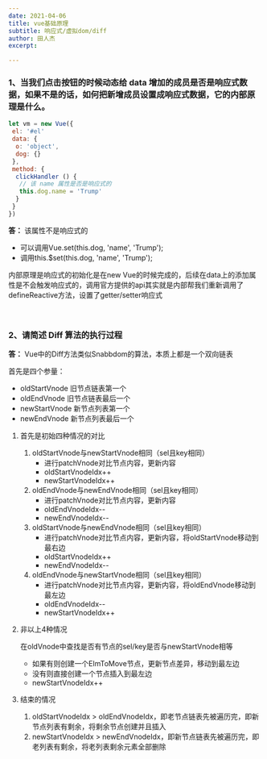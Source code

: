 ```yaml
---
date: 2021-04-06
title: vue基础原理
subtitle: 响应式/虚拟dom/diff
author: 田人杰
excerpt:

---
```



### 1、当我们点击按钮的时候动态给 data 增加的成员是否是响应式数据，如果不是的话，如何把新增成员设置成响应式数据，它的内部原理是什么。

```js
let vm = new Vue({
 el: '#el'
 data: {
  o: 'object',
  dog: {}
 },
 method: {
  clickHandler () {
   // 该 name 属性是否是响应式的
   this.dog.name = 'Trump'
  }
 }
})
```
**答：**
该属性不是响应式的
- 可以调用Vue.set(this.dog, 'name', 'Trump');
- 调用this.$set(this.dog, 'name', 'Trump');

内部原理是响应式的初始化是在new Vue的时候完成的，后续在data上的添加属性是不会触发响应式的，调用官方提供的api其实就是内部帮我们重新调用了defineReactive方法，设置了getter/setter响应式

 　


### 2、请简述 Diff 算法的执行过程
**答：**
Vue中的Diff方法类似Snabbdom的算法，本质上都是一个双向链表

首先是四个参量：
- oldStartVnode 旧节点链表第一个
- oldEndVnode 旧节点链表最后一个
- newStartVnode 新节点列表第一个
- newEndVnode 新节点列表最后一个
1. 首先是初始四种情况的对比
    1. oldStartVnode与newStartVnode相同（sel且key相同）
        - 进行patchVnode对比节点内容，更新内容
        - oldStartVnodeIdx++
        - newStartVnodeIdx++
    2. oldEndVnode与newEndVnode相同（sel且key相同）
        - 进行patchVnode对比节点内容，更新内容
        - oldEndVnodeIdx--
        - newEndVnodeIdx--
    3. oldStartVnode与newEndVnode相同（sel且key相同）
        - 进行patchVnode对比节点内容，更新内容，将oldStartVnode移动到最右边
        - oldStartVnodeIdx++
        - newEndVnodeIdx--
    4. oldEndVnode与newStartVnode相同（sel且key相同）
       - 进行patchVnode对比节点内容，更新内容，将oldEndVnode移动到最左边
       - oldEndVnodeIdx--
       - newStartVnodeIdx++
2. 非以上4种情况

    在oldVnode中查找是否有节点的sel/key是否与newStartVnode相等
    - 如果有则创建一个ElmToMove节点，更新节点差异，移动到最左边
    - 没有则直接创建一个节点插入到最左边
    - newStartVnodeIdx++

3. 结束的情况
    1. oldStartVnodeIdx > oldEndVnodeIdx，即老节点链表先被遍历完，即新节点列表有剩余，将剩余节点创建并且插入
    2. newStartVnodeIdx > newEndVnodeIdx，即新节点链表先被遍历完，即老列表有剩余，将老列表剩余元素全部删除
